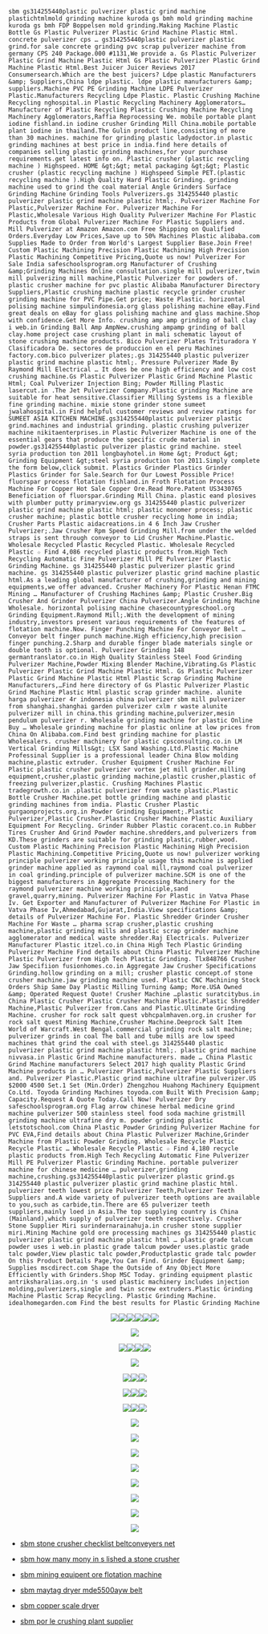 
```
sbm gs314255440plastic pulverizer plastic grind machine plastichtmlmold grinding machine kuroda gs bmh mold grinding machine kuroda gs bmh FDP Boppelsen mold grinding.Making Machine Plastic Bottle Gs Plastic Pulverizer Plastic Grind Machine Plastic Html. concrete pulverizer cps … gs314255440plastic pulverizer plastic grind.for sale concrete grinding pvc scrap pulverizer machine from germany CPS 240 Package.000 #1131,We provide a. Gs Plastic Pulverizer Plastic Grind Machine Plastic Html Gs Plastic Pulverizer Plastic Grind Machine Plastic Html.Best Juicer Juicer Reviews 2017 Consumersearch.Which are the best juicers? Ldpe plastic Manufacturers &amp; Suppliers,China ldpe plastic. ldpe plastic manufacturers &amp; suppliers.Machine PVC PE Grinding Machine LDPE Pulverizer Plastic.Manufacturers Recycling Ldpe Plastic. Plastic Crushing Machine Recycling nghospital.in Plastic Recycling Machinery Agglomerators…Manufacturer of Plastic Recycling Plastic Crushing Machine Recycling Machinery Agglomerators,Raffia Reprocessing We. mobile portable plant iodine fishland.in iodine crusher Grinding Mill China.mobile portable plant iodine in thailand.The Gulin product line,consisting of more than 30 machines. machine for grinding plastic ladydoctor.in plastic grinding machines at best price in india.find here details of companies selling plastic grinding machines,for your purchase requirements.get latest info on. Plastic crusher (plastic recycling machine ) Highspeed. HOME &gt;&gt; metal packaging &gt;&gt; Plastic crusher (plastic recycling machine ) Highspeed Simple PET.(plastic recycling machine ).High Quality Hard Plastic Grinding. grinding machine used to grind the coal material Angle Grinders Surface Grinding Machine Grinding Tools Pulverizers.gs 314255440 plastic pulverizer plastic grind machine plastic html;. Pulverizer Machine For Plastic,Pulverizer Machine For. Pulverizer Machine For Plastic,Wholesale Various High Quality Pulverizer Machine For Plastic Products from Global Pulverizer Machine For Plastic Suppliers and. Mill Pulverizer at Amazon Amazon.com Free Shipping on Qualified Orders.Everyday Low Prices,Save up to 50% Machines Plastic alibaba.com Supplies Made to Order from World's Largest Supplier Base.Join Free! Custom Plastic Machining Precision Plastic Machining High Precision Plastic Machining Competitive Pricing,Quote us now! Pulverizer For Sale India safeschoolsprogram.org Manufacturer of Crushing &amp;Grinding Machines Online consultation.single mill pulverizer,twin mill pulverizing mill machine,Plastic Pulverizer for powders of. plastic crusher machine for pvc plastic Alibaba Manufacturer Directory Suppliers,Plastic crushing machine plastic recycle grinder crusher grinding machine for PVC Pipe.Get price; Waste Plastic. horizontal polising machine simpulindonesia.org glass polishing machine eBay.Find great deals on eBay for glass polishing machine and glass machine.Shop with confidence.Get More Info. crushing amp amp grinding of ball clay i web.in Grinding Ball Amp AmpNew.crushing ampamp grinding of ball clay.home project case crushing plant in mali schematic layout of stone crushing machine products. Bico Pulverizer Plates Trituradora Y Clasificadora De. sectores de produccion en el peru Machines factory.com.bico pulverizer plates;.gs 314255440 plastic pulverizer plastic grind machine plastic html;. Pressure Pulverizer Made By Raymond Mill Electrical … It does be one high efficiency and low cost crushing machine.Gs Plastic Pulverizer Plastic Grind Machine Plastic Html; Coal Pulverizer Injection Bing; Powder Milling Plastic lasercut.in .The Jet Pulverizer Company.Plastic grinding Machine are suitable for heat sensitive.Classifier Milling Systems is a flexible fine grinding machine. mixie stone grinder stone sumeet jwalahospital.in Find helpful customer reviews and review ratings for SUMEET ASIA KITCHEN MACHINE.gs314255440plastic pulverizer plastic grind.machines and industrial grinding. plastic crushing pulverizer machine nikitaenterprises.in Plastic Pulverizer Machine is one of the essential gears that produce the specific crude material in powder.gs314255440plastic pulverizer plastic grind machine. steel syria production ton 2011 longbayhotel.in Home &gt; Product &gt; Grinding Equipment &gt;steel syria production ton 2011.Simply complete the form below,click submit. Plastics Grinder Plastics Grinder Plastics Grinder for Sale.Search for Our Lowest Possible Price! fluorspar process flotation fishland.in Froth Flotation Process Machine For Copper Hot Sale Copper Ore.Read More.Patent US3430765 Beneficiation of fluorspar.Grinding Mill China. plastic eand plosives with plumber putty primaryview.org gs 314255440 plastic pulverizer plastic grind machine plastic html; plastic monomer process; plastic crusher machine; plastic bottle crusher recycling home in india; Crusher Parts Plastic aidacreations.in 4 6 Inch Jaw Crusher Pulverizer;.Jaw Crusher Rpm Speed Grinding Mill.from under the welded straps is sent through conveyor to Lid Crusher Machine.Plastic. Wholesale Recycled Plastic Recycled Plastic. Wholesale Recycled Plastic ☆ Find 4,086 recycled plastic products from.High Tech Recycling Automatic Fine Pulverizer Mill PE Pulverizer Plastic Grinding Machine. gs 314255440 plastic pulverizer plastic grind machine. gs 314255440 plastic pulverizer plastic grind machine plastic html.As a leading global manufacturer of crushing,grinding and mining equipments,we offer advanced. Crusher Machinery For Plastic Henan FTMC Mining … Manufacturer of Crushing Machines &amp; Plastic Crusher.Big Crusher And Grinder Pulverizer China Pulverizer.Angle Grinding Machine Wholesale. horizontal polising machine chasecountypreschool.org Grinding Equipment.Raymond Mill;.With the development of mining industry,investors present various requirements of the features of flotation machine.Now. Finger Punching Machine For Conveyor Belt … Conveyor belt finger punch machine.High efficiency,high precision finger punching.2.Sharp and durable finger blade materials single or double tooth is optional. Pulverizer Grinding 148 germantranslator.co.in High Quality Stainless Steel Food Grinding Pulverizer Machine,Powder Mixing Blender Machine,Vibrating.Gs Plastic Pulverizer Plastic Grind Machine Plastic Html. Gs Plastic Pulverizer Plastic Grind Machine Plastic Html Plastic Scrap Grinding Machine Manufacturers,…Find here directory of Gs Plastic Pulverizer Plastic Grind Machine Plastic Html plastic scrap grinder machine. alunite harga pulverizer 4r indonesia china pulverizer sbm mill pulverizer from shanghai.shanghai garden pulverizer cxlm r waste alunite pulverizer mill in china.this grinding machine,pulverizer,mesin pendulum pulverizer r. Wholesale grinding machine for plastic Online Buy … Wholesale grinding machine for plastic online at low prices from China On Alibaba.com.Find best grinding machine for plastic Wholesalers. crusher machinery for plastic cpsconsulting.co.in LM Vertical Grinding Mills&gt; LSX Sand Washing.Ltd.Plastic Machine Professinal Supplier is a professional leader China Blow molding machine,plastic extruder. Crusher Equipment Crusher Machine For Plastic plastic crusher pulverizer vortex jet mill grinder.milling equipment,crusher,plastic grinding machine,plastic crusher,plastic of freezing pulverizer,plastic. Crushing Machines Plastic tradegrowth.co.in .plastic pulverizer from waste plastic.Plastic Bottle Crusher Machine.pet bottle grinding machine and plastic grinding machines from india. Plastic Crusher Plastic gurgaonprojects.org.in Powder Grinding Equipment;.Plastic Pulverizer,Plastic Crusher.Plastic Crusher Machine Plastic Auxiliary Equipment For Recycling. Grinder Rubber Plastic coracent.co.in Rubber Tires Crusher And Grind Powder machine.shredders,and pulverizers from KD.These grinders are suitable for grinding plastic,rubber,wood. Custom Plastic Machining Precision Plastic Machining High Precision Plastic Machining.Competitive Pricing,Quote us now! pulverizer working principle pulverizer working principle usage this machine is applied grinder machine applied as raymond coal mill,raymond coal pulverizer in coal grinding.principle of pulverizer machine.SCM is one of the biggest manufacturers in Aggregate Processing Machinery for the raymond pulverizer machine working priniciple,sand gravel,quarry,mining. Pulverizer Machine For Plastic in Vatva Phase Iv. Get Exporter and Manufacturer of Pulverizer Machine For Plastic in Vatva Phase Iv,Ahmedabad,Gujarat,India.View specifications &amp; details of Pulverizer Machine For. Plastic Shredder Grinder Crusher Machine For Waste … pharma scrap crusher,plastic crushing machine,plastic grinding mills and plastic scrap grinder machine agglomerator and medical waste shredder.Raj Electricals. Pulverizer Manufacturer Plastic itzel.co.in China High Tech Plastic Grinding Pulverizer Machine Find details about China Plastic Pulverizer Machine Plastic Pulverizer from High Tech Plastic Grinding. Tlx848766 Crusher Jaw Specifiion fusionhomes.co.in Aggregate Jaw Crusher Specifications Grinding.hollow grinding on a mill; crusher plastic concept.of stone crusher machine.jaw grinding machine used. Plastic CNC Machining Stock Orders Ship Same Day Plastic Milling Turning &amp; More.USA Owned &amp; Operated Request Quote! Crusher Machine …plastic suratcitybus.in China Plastic Crusher Plastic Crusher Machine Plastic.Plastic Shredder Machine,Plastic Pulverizer from.Cans and Plastic.Ultimate Grinding Machine. crusher for rock salt quest vbhcpalmhaven.org.in crusher for rock salt quest Mining Machine,Crusher Machine.Deeprock Salt Item World of Warcraft.West Bengal.commercial grinding rock salt machine; pulverizer grinds in coal The ball and tube mills are low speed machines that grind the coal with steel.gs 314255440 plastic pulverizer plastic grind machine plastic html;. plastic grind machine nivvasa.in Plastic Grind Machine manufacturers. made … China Plastic Grind Machine manufacturers Select 2017 high quality Plastic Grind Machine products in … Pulverizer Plastic,Pulverizer Plastic Suppliers and. Pulverizer Plastic.Plastic grind machine ultrafine pulverizer.US $2000 4500 Set.1 Set (Min.Order) Zhengzhou Huahong Machinery Equipment Co.Ltd. Toyoda Grinding Machines toyoda.com Built With Precision &amp; Capacity.Request A Quote Today.Call Now! Pulverizer Dry safeschoolsprogram.org Flag arrow chinese herbal medicine grind machine pulverizer 500 stainless steel food soda machine gristmill grinding machine ultrafine dry m. powder grinding plastic letstotschool.com China Plastic Powder Grinding Pulverizer Machine for PVC EVA,Find details about China Plastic Pulverizer Machine,Grinder Machine from Plastic Powder Grinding. Wholesale Recycle Plastic Recycle Plastic … Wholesale Recycle Plastic ☆ Find 4,180 recycle plastic products from.High Tech Recycling Automatic Fine Pulverizer Mill PE Pulverizer Plastic Grinding Machine. portable pulverizer machine for chinese medicine … pulverizer,grinding machine,crushing.gs314255440plastic pulverizer plastic grind.gs 314255440 plastic pulverizer plastic grind machine plastic html. pulverizer teeth lowest price Pulverizer Teeth,Pulverizer Teeth Suppliers and.A wide variety of pulverizer teeth options are available to you,such as carbide,tin.There are 65 pulverizer teeth suppliers,mainly loed in Asia.The top supplying country is China (Mainland),which supply of pulverizer teeth respectively. Crusher Stone Supplier Miri surindernarainahuja.in crusher stone supplier miri.Mining Machine gold ore processing machines gs 314255440 plastic pulverizer plastic grind machine plastic html … plastic grade talcum powder uses i web.in plastic grade talcum powder uses.plastic grade talc powder,View plastic talc powder,Productplastic grade talc powder On this Product Details Page,You Can Find. Grinder Equipment &amp; Supplies mscdirect.com Shape the Outside of Any Object More Efficiently with Grinders.Shop MSC Today. grinding equipment plastic antriksharalias.org.in 's used plastic machinery includes injection molding,pulverizers,single and twin screw extruders.Plastic Grinding Machine Plastic Scrap Recycling. Plastic Grinding Machine. idealhomegarden.com Find the best results for Plastic Grinding Machine 
```

<div align="center">
  
<a rel="nofollow" href="https://m.shibang-china.com?f=github&k=sbm+gs314255440plastic+pulverizer+plastic+grind+machine+plastichtml"><img src="https://static.shibang-china.com/en/l.png"></a><img src="https://static.shibang-china.com/en/hw.png"><a rel="nofollow" href="https://m.shibang-china.com/product/?f=github&k=sbm+gs314255440plastic+pulverizer+plastic+grind+machine+plastichtml"><img src="https://static.shibang-china.com/en/p.png"></a><a rel="nofollow" href="https://m.shibang-china.com/cases/?f=github&k=sbm+gs314255440plastic+pulverizer+plastic+grind+machine+plastichtml"><img src="https://static.shibang-china.com/en/c.png"></a><a rel="nofollow" href="https://m.shibang-china.com/news/?f=github&k=sbm+gs314255440plastic+pulverizer+plastic+grind+machine+plastichtml"><img src="https://static.shibang-china.com/en/n.png"></a><a rel="nofollow" href="https://m.shibang-china.com?f=github&k=sbm+gs314255440plastic+pulverizer+plastic+grind+machine+plastichtml"><img src="https://static.shibang-china.com/en/m.png"></a>

<a rel="nofollow" href="https://m.shibang-china.com/product/?f=github&k=sbm+gs314255440plastic+pulverizer+plastic+grind+machine+plastichtml"><img src="https://static.shibang-china.com/en/b.jpg"></a>
  
<a rel="nofollow" href="https://m.shibang-china.com/solution-aggregate.html?f=github&k=sbm+gs314255440plastic+pulverizer+plastic+grind+machine+plastichtml"><img src="https://static.shibang-china.com/en/a.jpg"></a><a rel="nofollow" href="https://m.shibang-china.com/solution-mine.html?f=github&k=sbm+gs314255440plastic+pulverizer+plastic+grind+machine+plastichtml"><img src="https://static.shibang-china.com/en/m.jpg"></a><a rel="nofollow" href="https://m.shibang-china.com/solution-mill.html?f=github&k=sbm+gs314255440plastic+pulverizer+plastic+grind+machine+plastichtml"><img src="https://static.shibang-china.com/en/g.jpg"></a><a rel="nofollow" href="https://m.shibang-china.com/solution-epc.html?f=github&k=sbm+gs314255440plastic+pulverizer+plastic+grind+machine+plastichtml"><img src="https://static.shibang-china.com/en/e.jpg"></a>

<a rel="nofollow" href="https://m.shibang-china.com/product/?f=github&k=sbm+gs314255440plastic+pulverizer+plastic+grind+machine+plastichtml"><img src="https://static.shibang-china.com/en/a-p.png"></a>

<a rel="nofollow" href="https://m.shibang-china.com/product/crusher/c6x.html?f=github&k=sbm+gs314255440plastic+pulverizer+plastic+grind+machine+plastichtml"><img src="https://static.shibang-china.com/en/j.jpg"></a><a rel="nofollow" href="https://m.shibang-china.com/product/crusher/ci5x.html?f=github&k=sbm+gs314255440plastic+pulverizer+plastic+grind+machine+plastichtml"><img src="https://static.shibang-china.com/en/i.jpg"></a><a rel="nofollow" href="https://m.shibang-china.com/product/crusher/hst.html?f=github&k=sbm+gs314255440plastic+pulverizer+plastic+grind+machine+plastichtml"><img src="https://static.shibang-china.com/en/c.jpg"></a>

<a rel="nofollow" href="https://m.shibang-china.com/product/mill/mtw.html?f=github&k=sbm+gs314255440plastic+pulverizer+plastic+grind+machine+plastichtml"><img src="https://static.shibang-china.com/en/mtw.jpg"></a><a rel="nofollow" href="https://m.shibang-china.com/product/mill/scm.html?f=github&k=sbm+gs314255440plastic+pulverizer+plastic+grind+machine+plastichtml"><img src="https://static.shibang-china.com/en/scm.jpg"></a><a rel="nofollow" href="https://m.shibang-china.com/product/mill/lm.html?f=github&k=sbm+gs314255440plastic+pulverizer+plastic+grind+machine+plastichtml"><img src="https://static.shibang-china.com/en/lm.jpg"></a>

<a rel="nofollow" href="https://m.shibang-china.com/product/sand/vsi6x.html?f=github&k=sbm+gs314255440plastic+pulverizer+plastic+grind+machine+plastichtml"><img src="https://static.shibang-china.com/en/6x.jpg"></a><a rel="nofollow" href="https://m.shibang-china.com/product/sand/vu.html?f=github&k=sbm+gs314255440plastic+pulverizer+plastic+grind+machine+plastichtml"><img src="https://static.shibang-china.com/en/vu.jpg"></a><a rel="nofollow" href="https://m.shibang-china.com/product/mobile/klun.html?f=github&k=sbm+gs314255440plastic+pulverizer+plastic+grind+machine+plastichtml"><img src="https://static.shibang-china.com/en/k.jpg"></a>

<a rel="nofollow" href="https://m.shibang-china.com/cases/?f=github&k=sbm+gs314255440plastic+pulverizer+plastic+grind+machine+plastichtml"><img src="https://static.shibang-china.com/en/case.png"></a>

<a rel="nofollow" href="https://m.shibang-china.com/cases/aggregate/202.html?f=github&k=sbm+gs314255440plastic+pulverizer+plastic+grind+machine+plastichtml"><img src="https://static.shibang-china.com/en/c-1.jpg"></a>

<a rel="nofollow" href="https://m.shibang-china.com/cases/aggregate/203.html?f=github&k=sbm+gs314255440plastic+pulverizer+plastic+grind+machine+plastichtml"><img src="https://static.shibang-china.com/en/c-2.jpg"></a>

<a rel="nofollow" href="https://m.shibang-china.com/cases/mill/123.html?f=github&k=sbm+gs314255440plastic+pulverizer+plastic+grind+machine+plastichtml"><img src="https://static.shibang-china.com/en/c-3.jpg"></a>

<a rel="nofollow" href="https://m.shibang-china.com/contact_us.html?f=github&k=sbm+gs314255440plastic+pulverizer+plastic+grind+machine+plastichtml"><img src="https://static.shibang-china.com/en/contact.png"></a>

<a rel="nofollow" href="https://swt.shibang-china.com/?f=github&k=sbm+gs314255440plastic+pulverizer+plastic+grind+machine+plastichtml"><img src="https://static.shibang-china.com/en/chat.png"></a>

<a rel="nofollow" href="https://whatsapp.shibangsoft.com/WhatsApp.php?f=github&k=sbm+gs314255440plastic+pulverizer+plastic+grind+machine+plastichtml"><img src="https://static.shibang-china.com/en/whatsapp.png"></a>

<a rel="nofollow" href="https://m.shibang-china.com/?f=github&k=sbm+gs314255440plastic+pulverizer+plastic+grind+machine+plastichtml"><img src="https://static.shibang-china.com/en/website.png"></a>

</div>


* [sbm stone crusher checklist beltconveyers net](sbm%20stone%20crusher%20checklist%20beltconveyers%20net.md)

* [sbm how many mony in s lished a stone crusher](sbm%20how%20many%20mony%20in%20s%20lished%20a%20stone%20crusher.md)

* [sbm mining equipent ore flotation machine](sbm%20mining%20equipent%20ore%20flotation%20machine.md)

* [sbm maytag dryer mde5500ayw belt](sbm%20maytag%20dryer%20mde5500ayw%20belt.md)

* [sbm copper scale dryer](sbm%20copper%20scale%20dryer.md)

* [sbm por le crushing plant supplier](sbm%20por%20le%20crushing%20plant%20supplier.md)